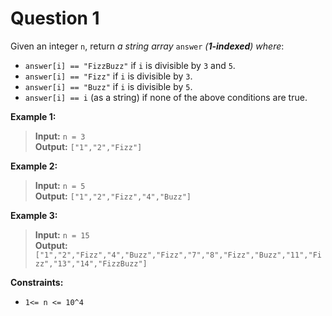 # Question 1

Given an integer `n`, return *a string array* `answer` *(**1-indexed**) where*:
- `answer[i] == "FizzBuzz"` if `i` is divisible by `3` and `5`.
- `answer[i] == "Fizz"` if `i` is divisible by `3`.
- `answer[i] == "Buzz"` if `i` is divisible by `5`.
- `answer[i] == i` (as a string) if none of the above conditions are true.

**Example 1:**
>**Input:** `n = 3`\
>**Output:** `["1","2","Fizz"]`

**Example 2:**
>**Input:** `n = 5`\
>**Output:** `["1","2","Fizz","4","Buzz"]`

**Example 3:**
>**Input:** `n = 15`\
>**Output:** `["1","2","Fizz","4","Buzz","Fizz","7","8","Fizz","Buzz","11","Fizz","13","14","FizzBuzz"]`

**Constraints:**
- `1<= n <= 10^4`
